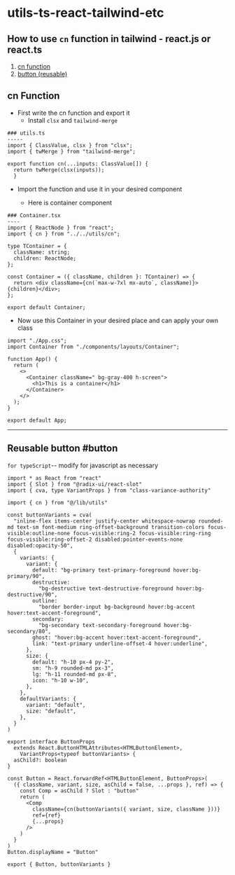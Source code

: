 # utils-ts-react-tailwind-etc

## How to use `cn` function in tailwind - react.js or react.ts

1.  [cn function](#cn-function)
2.  [button (reusable)](#reusable-button)

## cn Function

- First write the cn function and export it <br/>
  - Install `clsx` and `tailwind-merge`

```
### utils.ts
-----
import { ClassValue, clsx } from "clsx";
import { twMerge } from "tailwind-merge";

export function cn(...inputs: ClassValue[]) {
  return twMerge(clsx(inputs));
  }
```

- Import the function and use it in your desired component

  - Here is container component

```
### Container.tsx
----
import { ReactNode } from "react";
import { cn } from "../../utils/cn";

type TContainer = {
  className: string;
  children: ReactNode;
};

const Container = ({ className, children }: TContainer) => {
  return <div className={cn(`max-w-7xl mx-auto`, className)}>{children}</div>;
};

export default Container;

```

- Now use this Container in your desired place and can apply your own class

```
import "./App.css";
import Container from "./components/layouts/Container";

function App() {
  return (
    <>
      <Container className=" bg-gray-400 h-screen">
        <h1>This is a container</h1>
      </Container>
    </>
  );
}

export default App;

```

---

## Reusable button #button

`for typeScript`-- modify for javascript as necessary

```
import * as React from "react"
import { Slot } from "@radix-ui/react-slot"
import { cva, type VariantProps } from "class-variance-authority"

import { cn } from "@/lib/utils"

const buttonVariants = cva(
  "inline-flex items-center justify-center whitespace-nowrap rounded-md text-sm font-medium ring-offset-background transition-colors focus-visible:outline-none focus-visible:ring-2 focus-visible:ring-ring focus-visible:ring-offset-2 disabled:pointer-events-none disabled:opacity-50",
  {
    variants: {
      variant: {
        default: "bg-primary text-primary-foreground hover:bg-primary/90",
        destructive:
          "bg-destructive text-destructive-foreground hover:bg-destructive/90",
        outline:
          "border border-input bg-background hover:bg-accent hover:text-accent-foreground",
        secondary:
          "bg-secondary text-secondary-foreground hover:bg-secondary/80",
        ghost: "hover:bg-accent hover:text-accent-foreground",
        link: "text-primary underline-offset-4 hover:underline",
      },
      size: {
        default: "h-10 px-4 py-2",
        sm: "h-9 rounded-md px-3",
        lg: "h-11 rounded-md px-8",
        icon: "h-10 w-10",
      },
    },
    defaultVariants: {
      variant: "default",
      size: "default",
    },
  }
)

export interface ButtonProps
  extends React.ButtonHTMLAttributes<HTMLButtonElement>,
    VariantProps<typeof buttonVariants> {
  asChild?: boolean
}

const Button = React.forwardRef<HTMLButtonElement, ButtonProps>(
  ({ className, variant, size, asChild = false, ...props }, ref) => {
    const Comp = asChild ? Slot : "button"
    return (
      <Comp
        className={cn(buttonVariants({ variant, size, className }))}
        ref={ref}
        {...props}
      />
    )
  }
)
Button.displayName = "Button"

export { Button, buttonVariants }


```
